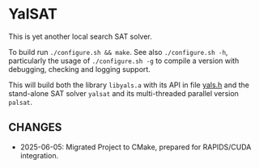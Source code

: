 # YalSAT

This is yet another local search SAT solver.

To build run `./configure.sh && make`.  See also `./configure.sh -h`,
particularly the usage of `./configure.sh -g` to compile a version
with debugging, checking and logging support.

This will build both the library `libyals.a` with its API in file [yals.h](yals.h) and the stand-alone SAT solver `yalsat` and its multi-threaded parallel version `palsat`.

## CHANGES

- 2025-06-05: Migrated Project to CMake, prepared for RAPIDS/CUDA integration.

